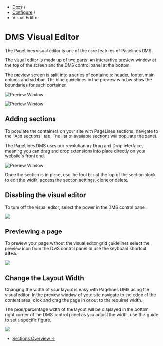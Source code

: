 <div class="row-fluid">
	<div class="span12">
		<ul class="breadcrumb">
  			<li><a href="http://docs.pagelines.com/">Docs</a> <span class="divider">/</span></li>
  			<li><a href="http://docs.pagelines.com/configure">Configure</a> <span class="divider">/</span></li>
  			<li class="active">Visual Editor</li>
		</ul>
	</div>
</div>

# DMS Visual Editor #

The PageLines visual editor is one of the core features of Pagelines DMS.

The visual editor is made up of two parts. An interactive preview window at the top of the screen and the DMS control panel at the bottom.

The preview screen is split into a series of containers: header, footer, main column and sidebar.  The blue guidelines in the preview window show the boundaries for each container.

![Preview Window](https://raw.github.com/pagelines/Docs/master/gh-pages-template/public/img/preview-window.png "Preview Window")

![Preview Window](https://raw.github.com/pagelines/Docs/master/gh-pages-template/public/img/dms-control-panel.png "DMS control panel")

## Adding sections ##

To populate the containers on your site with PageLines sections, navigate to the "Add sections" tab. The list of available sections will populate the panel.

The PageLines DMS uses our revolutionary Drag and Drop interface, meaning you can drag and drop extensions into place directly on your website's front end.

![Preview Window](https://raw.github.com/pagelines/Docs/master/gh-pages-template/public/img/adding-sections.png "DMS control panel")

Once the section is in place, use the tool bar at the top of the section block to edit the width, access the section settings, clone or delete.

## Disabling the visual editor ##

To turn off the visual editor, select the power in the DMS control panel.

![](https://raw.github.com/pagelines/Docs/master/gh-pages-template/public/img/disable-editor.jpg)

## Previewing a page ##

To preview your page without the visual editor grid guidelines select the preview icon from the DMS control panel or use the keyboard shortcut **alt+a**.

![](https://raw.github.com/pagelines/Docs/master/gh-pages-template/public/img/preview-mode.jpg)

## Change the Layout Width ##

Changing the width of your layout is easy with Pagelines DMS using the visual editor. In the preview window of your site navigate to the edge of the content area, click and drag the page in or out to the required width.

The pixel/percentage width of the layout will be displayed in the bottom right corner of the DMS control panel as you adjust the width, use this guide to set a specific figure.

![](https://raw.github.com/pagelines/Docs/master/gh-pages-template/public/img/change-width.jpg)


<div class="row-fluid">
	<div class="span12">
		<ul class="pager">
  			<li class="pull-right"><a href="http://docs.pagelines.com/configure/configure-sections">Sections Overview &rarr;</a></li>
		</ul>
	</div>
</div>